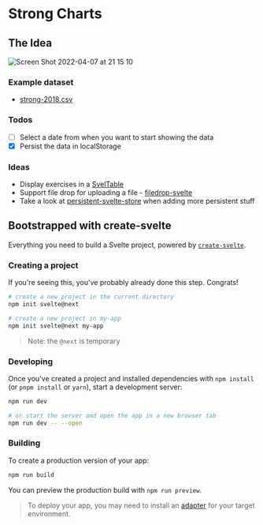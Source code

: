 # Strong Charts

## The Idea

![Screen Shot 2022-04-07 at 21 15 10](https://user-images.githubusercontent.com/58401630/162280211-9161dfbd-4370-4ce9-bbdc-a4213b5959fa.png)

### Example dataset

- [strong-2018.csv](https://github.com/sitek94/strong-charts/files/8456477/strong-2018.csv)

### Todos

- [ ] Select a date from when you want to start showing the data
- [x] Persist the data in localStorage

### Ideas

- Display exercises in a [SvelTable](https://sveltable.io/)
- Support file drop for uploading a file - [filedrop-svelte](https://github.com/chanced/filedrop-svelte)
- Take a look at [persistent-svelte-store](https://github.com/omer-g/persistent-svelte-store/blob/master/persistentStore.ts)
  when adding more persistent stuff

## Bootstrapped with create-svelte

Everything you need to build a Svelte project, powered by [`create-svelte`](https://github.com/sveltejs/kit/tree/master/packages/create-svelte).

### Creating a project

If you're seeing this, you've probably already done this step. Congrats!

```bash
# create a new project in the current directory
npm init svelte@next

# create a new project in my-app
npm init svelte@next my-app
```

> Note: the `@next` is temporary

### Developing

Once you've created a project and installed dependencies with `npm install` (or `pnpm install` or `yarn`), start a development server:

```bash
npm run dev

# or start the server and open the app in a new browser tab
npm run dev -- --open
```

### Building

To create a production version of your app:

```bash
npm run build
```

You can preview the production build with `npm run preview`.

> To deploy your app, you may need to install an [adapter](https://kit.svelte.dev/docs/adapters) for your target environment.
